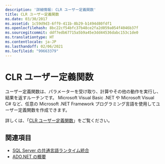 ```yaml
---
description: '詳細情報: CLR ユーザー定義関数'
title: CLR ユーザー定義関数
ms.date: 03/30/2017
ms.assetid: 1c59d9d3-6ff9-411b-8b29-b1494d80fdf1
ms.openlocfilehash: 8bc22cf54bfc37b48ce2fa2d059a054f4046b37f
ms.sourcegitcommit: ddf7edb67715a5b9a45e3dd44536dabc153c1de0
ms.translationtype: HT
ms.contentlocale: ja-JP
ms.lasthandoff: 02/06/2021
ms.locfileid: "99663379"
---
```

# <a name="clr-user-defined-functions"></a>CLR ユーザー定義関数

ユーザー定義関数は、パラメーターを受け取り、計算やその他の動作を実行し、結果を返すルーチンです。 Microsoft Visual Basic .NET や Microsoft Visual C# など、任意の Microsoft .NET Framework プログラミング言語を使用してユーザー定義関数を作成できます。  
  
 詳しくは、「[CLR ユーザー定義関数](/sql/relational-databases/clr-integration-database-objects-user-defined-functions/clr-user-defined-functions)」をご覧ください。  
  
## <a name="see-also"></a>関連項目

- [SQL Server の共通言語ランタイム統合](sql-server-common-language-runtime-integration.md)
- [ADO.NET の概要](../ado-net-overview.md)
